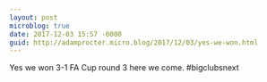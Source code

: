 ```yaml
---
layout: post
microblog: true
date: 2017-12-03 15:57 -0000
guid: http://adamprocter.micro.blog/2017/12/03/yes-we-won.html
---
```

Yes we won 3-1 FA Cup round 3 here we come. #bigclubsnext
